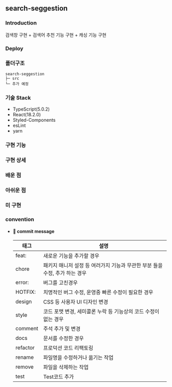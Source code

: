 ## search-seggestion

### Introduction

검색창 구현 + 검색어 추천 기능 구현 + 캐싱 기능 구현

### Deploy

### 폴더구조

```
search-seggestion
├─ src
└─ 추가 예정

```

### 기술 Stack

- TypeScript(5.0.2)
- React(18.2.0)
- Styled-Components
- esLint
- yarn

### 구현 기능

### 구현 상세

### 배운 점

### 아쉬운 점

### 미 구현

### convention

- #### 📝 commit message

  | 태그     | 설명                                                                        |
  | -------- | --------------------------------------------------------------------------- |
  | feat:    | 새로운 기능을 추가할 경우                                                   |
  | chore    | 패키지 매니저 설정 등 여러가지 기능과 무관한 부분 들을 수정, 추가 하는 경우 |
  | error:   | 버그를 고친경우                                                             |
  | HOTFIX:  | 치명적인 버그 수정, 운영중 빠른 수정이 필요한 경우                          |
  | design   | CSS 등 사용자 UI 디자인 변경                                                |
  | style    | 코드 포맷 변경, 세미콜론 누락 등 기능상의 코드 수정이 없는 경우             |
  | comment  | 주석 추가 및 변경                                                           |
  | docs     | 문서를 수정한 경우                                                          |
  | refactor | 프로덕션 코드 리팩토링                                                      |
  | rename   | 파일명을 수정하거나 옮기는 작업                                             |
  | remove   | 파일을 삭제하는 작업                                                        |
  | test     | Test코드 추가                                                               |
